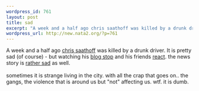 ```yaml
--- 
wordpress_id: 761
layout: post
title: sad
excerpt: "A week and a half ago chris saathoff was killed by a drunk driver. It is pretty sad (of course) - but watching his blog stop and his friends react. the news story is "
wordpress_url: http://new.nata2.org/?p=761
---
```

A week and a half ago <a href="http://www.christophersaathoff.com/">chris saathoff</a> was killed by a drunk driver. It is pretty sad (of course) - but watching his <a href="http://www.garbagetruck4000.com/">blog stop</A> and his friends <a href="http://www.liquidprint.com/chris.cfm">react</a>. the news story is <a href="http://www.chicagotribune.com/news/local/chi-0402160091feb16,1,5595556.story?coll=chi-newslocal-hed">rather sad</a> as well. <br/><br/>sometimes it is strange living in the city. with all the crap that goes on.. the gangs, the violence that is around us but "not" affecting us. wtf. it is dumb. 
